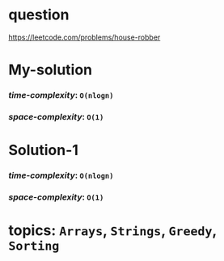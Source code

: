 # question
https://leetcode.com/problems/house-robber

# **My-solution**

### _time-complexity_: `O(nlogn)`
### _space-complexity_: `O(1)`

# **Solution-1**

### _time-complexity_: `O(nlogn)`
### _space-complexity_: `O(1)`


# topics: `Arrays`, `Strings`, `Greedy`, `Sorting`